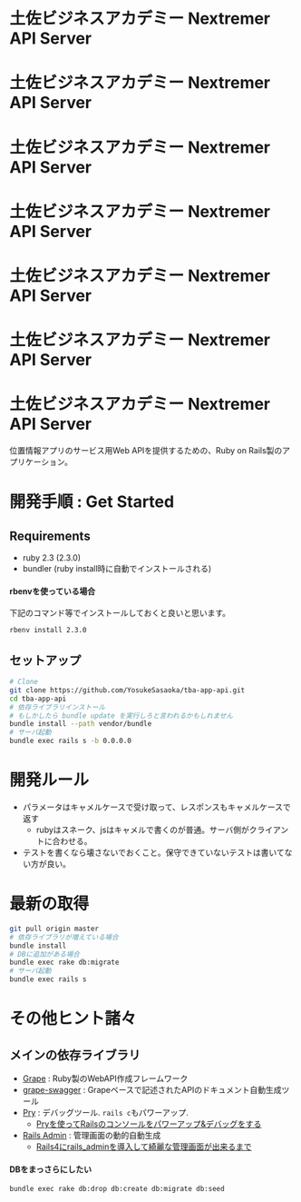 
# 土佐ビジネスアカデミー Nextremer API Server
# 土佐ビジネスアカデミー Nextremer API Server
# 土佐ビジネスアカデミー Nextremer API Server
# 土佐ビジネスアカデミー Nextremer API Server
# 土佐ビジネスアカデミー Nextremer API Server
# 土佐ビジネスアカデミー Nextremer API Server
# 土佐ビジネスアカデミー Nextremer API Server

位置情報アプリのサービス用Web APIを提供するための、Ruby on Rails製のアプリケーション。


# 開発手順 : Get Started

## Requirements

* ruby 2.3 (2.3.0)
* bundler (ruby install時に自動でインストールされる)

#### rbenvを使っている場合

下記のコマンド等でインストールしておくと良いと思います。

```
rbenv install 2.3.0
```

## セットアップ

```bash
# Clone
git clone https://github.com/YosukeSasaoka/tba-app-api.git
cd tba-app-api
# 依存ライブラリインストール
# もしかしたら bundle update を実行しろと言われるかもしれません
bundle install --path vendor/bundle 
# サーバ起動
bundle exec rails s -b 0.0.0.0
```

# 開発ルール

* パラメータはキャメルケースで受け取って、レスポンスもキャメルケースで返す
    * rubyはスネーク、jsはキャメルで書くのが普通。サーバ側がクライアントに合わせる。
* テストを書くなら壊さないでおくこと。保守できていないテストは書いてない方が良い。

# 最新の取得

```bash
git pull origin master
# 依存ライブラリが増えている場合
bundle install
# DBに追加がある場合
bundle exec rake db:migrate
# サーバ起動
bundle exec rails s
```


# その他ヒント諸々

## メインの依存ライブラリ

* [Grape](https://github.com/intridea/grape) : Ruby製のWebAPI作成フレームワーク
* [grape-swagger](https://github.com/tim-vandecasteele/grape-swagger) : Grapeベースで記述されたAPIのドキュメント自動生成ツール
* [Pry](https://github.com/rweng/pry-rails) : デバッグツール. `rails c`もパワーアップ.
    * [Pryを使ってRailsのコンソールをパワーアップ&デバッグをする](http://ruby-rails.hatenadiary.com/entry/20141024/1414081224)
* [Rails Admin](https://github.com/sferik/rails_admin) : 管理画面の動的自動生成
    * [Rails4にrails_adminを導入して綺麗な管理画面が出来るまで](http://tagamidaiki.com/introduce-rails-admin-to-rails4/)

#### DBをまっさらにしたい

```bash
bundle exec rake db:drop db:create db:migrate db:seed
```
